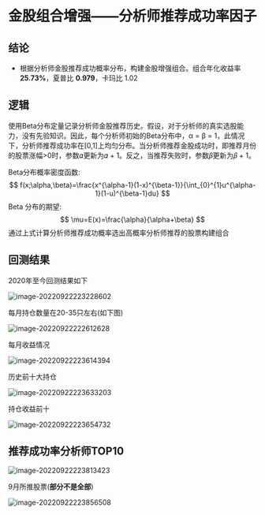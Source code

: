 # 金股组合增强——分析师推荐成功率因子



## 结论

- 根据分析师金股推荐成功概率分布，构建金股增强组合。组合年化收益率 **25.73%**，夏普比 **0.979**，卡玛比 1.02

## 逻辑

使用Beta分布定量记录分析师金股推荐历史。假设，对于分析师的真实选股能力，没有先验知识。因此，每个分析师初始的Beta分布中，α = β = 1，此情况下，分析师推荐成功率在[0,1]上均匀分布。当分析师推荐金股成功时，即推荐月份的股票涨幅>0时，参数𝛼更新为𝛼 + 1。反之，当推荐失败时，参数𝛽更新为𝛽 + 1。

Beta分布概率密度函数:
$$
f(x;\alpha,\beta)=\frac{x^{\alpha-1}(1-x)^{\beta-1}}{\int_{0}^{1}u^{\alpha-1}(1-u)^{\beta-1}du}
$$
Beta 分布的期望:
$$
\mu=E(x)=\frac{\alpha}{\alpha+\beta}
$$
通过上式计算分析师推荐成功概率选出高概率分析师推荐的股票构建组合

## 回测结果

2020年至今回测结果如下

![image-20220922223228602](C:\Users\华思远\AppData\Roaming\Typora\typora-user-images\image-20220922223228602.png)

每月持仓数量在20-35只左右(如下图)

![image-20220922222612628](C:\Users\华思远\AppData\Roaming\Typora\typora-user-images\image-20220922222612628.png)

每月收益情况

![image-20220922223614394](C:\Users\华思远\AppData\Roaming\Typora\typora-user-images\image-20220922223614394.png)

历史前十大持仓

![image-20220922223633203](C:\Users\华思远\AppData\Roaming\Typora\typora-user-images\image-20220922223633203.png)

持仓收益前十

![image-20220922223654732](C:\Users\华思远\AppData\Roaming\Typora\typora-user-images\image-20220922223654732.png)

## 推荐成功率分析师TOP10

![image-20220922223813423](C:\Users\华思远\AppData\Roaming\Typora\typora-user-images\image-20220922223813423.png)

9月所推股票(**部分不是全部**)

![image-20220922223856508](C:\Users\华思远\AppData\Roaming\Typora\typora-user-images\image-20220922223856508.png)